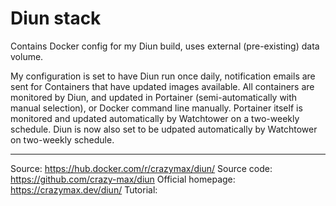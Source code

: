 # Diun stack
Contains Docker config for my Diun build, uses external (pre-existing) data volume.

My configuration is set to have Diun run once daily, notification emails are sent for Containers that have updated images available.
All containers are monitored by Diun, and updated in Portainer (semi-automatically with manual selection), or Docker command line manually.
Portainer itself is monitored and updated automatically by Watchtower on a two-weekly schedule.
Diun is now also set to be udpated automatically by Watchtower on two-weekly schedule.

-------

Source: https://hub.docker.com/r/crazymax/diun/
Source code: https://github.com/crazy-max/diun
Official homepage: https://crazymax.dev/diun/
Tutorial: 